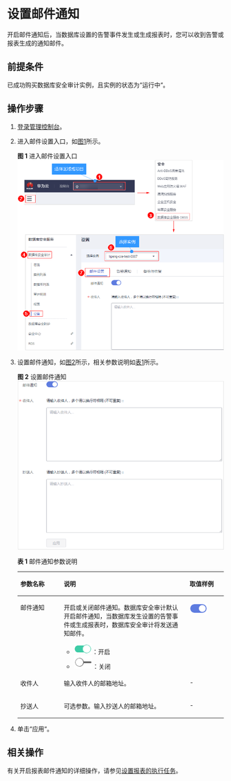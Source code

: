# 设置邮件通知<a name="dbss_01_0193"></a>

开启邮件通知后，当数据库设置的告警事件发生或生成报表时，您可以收到告警或报表生成的通知邮件。

## 前提条件<a name="section441811405410"></a>

已成功购买数据库安全审计实例，且实例的状态为“运行中“。

## 操作步骤<a name="section1847204017578"></a>

1.  [登录管理控制台](https://console.huaweicloud.com/?locale=zh-cn)。
2.  进入邮件设置入口，如[图1](#fig61991836131419)所示。

    **图 1**  进入邮件设置入口<a name="fig61991836131419"></a>  
    ![](figures/进入邮件设置入口.png "进入邮件设置入口")

3.  设置邮件通知，如[图2](#fig45721822818)所示，相关参数说明如[表1](#table4295843716304)所示。

    **图 2**  设置邮件通知<a name="fig45721822818"></a>  
    ![](figures/设置邮件通知.png "设置邮件通知")

    **表 1**  邮件通知参数说明

    <a name="table4295843716304"></a>
    <table><thead align="left"><tr id="row4338993216304"><th class="cellrowborder" valign="top" width="21%" id="mcps1.2.4.1.1"><p id="p2492361616304"><a name="p2492361616304"></a><a name="p2492361616304"></a>参数名称</p>
    </th>
    <th class="cellrowborder" valign="top" width="61%" id="mcps1.2.4.1.2"><p id="p554697916304"><a name="p554697916304"></a><a name="p554697916304"></a>说明</p>
    </th>
    <th class="cellrowborder" valign="top" width="18%" id="mcps1.2.4.1.3"><p id="p4665219216304"><a name="p4665219216304"></a><a name="p4665219216304"></a>取值样例</p>
    </th>
    </tr>
    </thead>
    <tbody><tr id="row1332204111319"><td class="cellrowborder" valign="top" width="21%" headers="mcps1.2.4.1.1 "><p id="p33321041237"><a name="p33321041237"></a><a name="p33321041237"></a>邮件通知</p>
    </td>
    <td class="cellrowborder" valign="top" width="61%" headers="mcps1.2.4.1.2 "><p id="p153321841736"><a name="p153321841736"></a><a name="p153321841736"></a>开启或关闭邮件通知。数据库安全审计默认开启邮件通知，当数据库发生设置的告警事件或生成报表时，数据库安全审计将发送通知邮件。</p>
    <a name="ul934875119443"></a><a name="ul934875119443"></a><ul id="ul934875119443"><li><a name="image1164717478"></a><a name="image1164717478"></a><span><img id="image1164717478" src="figures/icon-open.png"></span>：开启</li><li><a name="image17206497477"></a><a name="image17206497477"></a><span><img id="image17206497477" src="figures/icon-close.png"></span>：关闭</li></ul>
    </td>
    <td class="cellrowborder" valign="top" width="18%" headers="mcps1.2.4.1.3 "><p id="p1215616575236"><a name="p1215616575236"></a><a name="p1215616575236"></a><a name="image67881526124010"></a><a name="image67881526124010"></a><span><img id="image67881526124010" src="figures/icon-open-0.png"></span></p>
    </td>
    </tr>
    <tr id="row177601257112915"><td class="cellrowborder" valign="top" width="21%" headers="mcps1.2.4.1.1 "><p id="p137601957182910"><a name="p137601957182910"></a><a name="p137601957182910"></a>收件人</p>
    </td>
    <td class="cellrowborder" valign="top" width="61%" headers="mcps1.2.4.1.2 "><p id="p17760145712293"><a name="p17760145712293"></a><a name="p17760145712293"></a>输入收件人的邮箱地址。</p>
    </td>
    <td class="cellrowborder" valign="top" width="18%" headers="mcps1.2.4.1.3 "><p id="p1076010574298"><a name="p1076010574298"></a><a name="p1076010574298"></a>-</p>
    </td>
    </tr>
    <tr id="row0860165713317"><td class="cellrowborder" valign="top" width="21%" headers="mcps1.2.4.1.1 "><p id="p12331342414"><a name="p12331342414"></a><a name="p12331342414"></a>抄送人</p>
    </td>
    <td class="cellrowborder" valign="top" width="61%" headers="mcps1.2.4.1.2 "><p id="p17861057634"><a name="p17861057634"></a><a name="p17861057634"></a>可选参数。输入抄送人的邮箱地址。</p>
    </td>
    <td class="cellrowborder" valign="top" width="18%" headers="mcps1.2.4.1.3 "><p id="p198613573313"><a name="p198613573313"></a><a name="p198613573313"></a>-</p>
    </td>
    </tr>
    </tbody>
    </table>

4.  单击“应用“。

## 相关操作<a name="section66650321210"></a>

有关开启报表邮件通知的详细操作，请参见[设置报表的执行任务](查看审计报表.md#section93781444126)。

